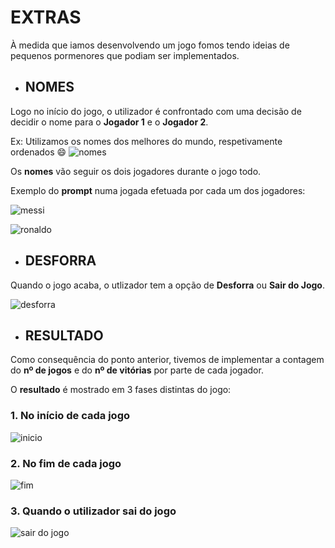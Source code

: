 # EXTRAS

À medida que iamos desenvolvendo um jogo fomos tendo ideias de pequenos pormenores que podiam ser implementados.

- ## NOMES

Logo no início do jogo, o utilizador é confrontado com uma decisão de decidir o nome para o **Jogador 1** e o **Jogador 2**.

Ex: Utilizamos os nomes dos melhores do mundo, respetivamente ordenados :smile:
![nomes](https://raw.githubusercontent.com/JoseDiogoMartinsVieira/LI2PL3G2/master/relat%C3%B3rios/imagens/nomes.png?token=AOY53APZEZT3SWO4YO7XEWK6PTOQS)

Os **nomes** vão seguir os dois jogadores durante o jogo todo.

Exemplo do **prompt** numa jogada efetuada por cada um dos jogadores:

![messi](https://raw.githubusercontent.com/JoseDiogoMartinsVieira/LI2PL3G2/master/relat%C3%B3rios/imagens/prompt_messi.png?token=AOY53AKCKBXCABLIXV7R2HK6PTPG6)

![ronaldo](https://raw.githubusercontent.com/JoseDiogoMartinsVieira/LI2PL3G2/master/relat%C3%B3rios/imagens/prompt_ron.png?token=AOY53ALN7YA7VCDR7JNRE2C6PTPII)

- ## DESFORRA

Quando o jogo acaba, o utlizador tem a opção de **Desforra** ou **Sair do Jogo**.

![desforra](https://raw.githubusercontent.com/JoseDiogoMartinsVieira/LI2PL3G2/master/relat%C3%B3rios/imagens/option.png?token=AOY53AOGSYMZPIXV72KY2AC6PTPXA)

- ## RESULTADO

Como consequência do ponto anterior, tivemos de implementar a contagem do **nº de jogos** e do **nº de vitórias** por parte de cada jogador.

O **resultado** é mostrado em 3 fases distintas do jogo:

### 1. No início de cada jogo

![inicio](https://raw.githubusercontent.com/JoseDiogoMartinsVieira/LI2PL3G2/master/relat%C3%B3rios/imagens/inicio.png?token=AOY53AOMBEGIM6ZBWMJSJ3S6PTQI6)

### 2. No fim de cada jogo

![fim](https://raw.githubusercontent.com/JoseDiogoMartinsVieira/LI2PL3G2/master/relat%C3%B3rios/imagens/res.png?token=AOY53AINYBOYPUWATJE2NX26PTQMW)

### 3. Quando o utilizador sai do jogo

![sair do jogo ](https://raw.githubusercontent.com/JoseDiogoMartinsVieira/LI2PL3G2/master/relat%C3%B3rios/imagens/final.png?token=AOY53AKFQ4HCA2AM4C54ZJ26PTQMK)
